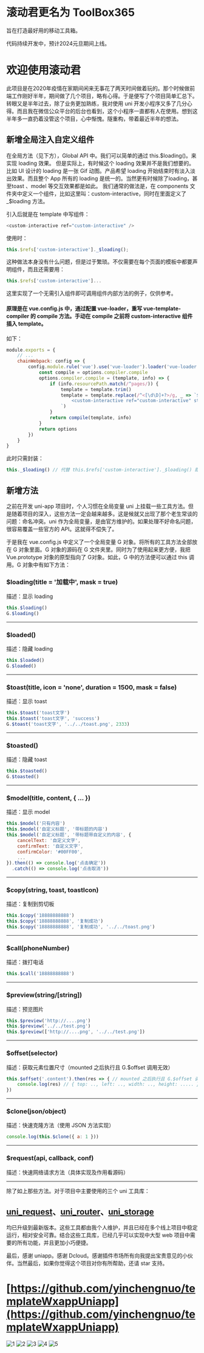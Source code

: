 # 滚动君更名为 ToolBox365

旨在打造最好用的移动工具箱。

代码持续开发中，预计2024元旦期间上线。

# 欢迎使用滚动君

此项目是在2020年疫情在家期间闲来无事花了两天时间做着玩的。那个时候做前端工作刚好半年，期间做了几个项目，略有心得。于是便写了个项目简单汇总下。转眼又是半年过去，除了业务更加熟练，我对使用 uni 开发小程序又多了几分心得。而且我在微信公众平台的后台也看到，这个小程序一直都有人在使用。想到这半年多一直扔着没管这个项目，心中惭愧。隧重构，带着最近半年的想法。

## 新增全局注入自定义组件

在全局方法（见下方），Global API 中。我们可以简单的通过 this.$loading()。来实现 loading 效果。
但是实际上，有时候这个 loading 效果并不是我们想要的。比如 UI 设计的 loading 是一张 Gif 动图。产品希望 loading 开始结束时有淡入淡出效果。而且整个 App 所有的 loading 是统一的。当然更有时候除了loading，甚至toast 、model 等交互效果都是如此。
我们通常的做法是，在 components 文件夹中定义一个组件，比如这里叫：custom-interactive，同时在里面定义了 _$loading 方法。

引入后就是在 template 中写组件：
```javascript
<custom-interactive ref="custom-interactive" />
```

使用时：

```javascript
this.$refs['custom-interactive']._$loading();
```
这种做法本身没有什么问题，但是过于繁琐。不仅需要在每个页面的模板中都要声明组件，而且还需要用：
```javascript
this.$refs['custom-interactive']...
```
这里实现了一个无需引入组件即可调用组件内部方法的例子，仅供参考。

#### 原理是在 vue.config.js 中，通过配置 vue-loader，重写 vue-template-compiler 的 compile 方法。手动在 compile 之前将 custom-interactive 组件插入 template。

如下：

```javascript
module.exports = {
	// ...
	chainWebpack: config => {
		config.module.rule('vue').use('vue-loader').loader('vue-loader').tap(options => {
			const compile = options.compiler.compile
			options.compiler.compile = (template, info) => {
				if (info.resourcePath.match(/^pages/)) {
					template = template.trim()
					template = template.replace(/^<[\d\D]+?>/g, _ => `${_}
						<custom-interactive ref="custom-interactive" style="position: fixed; z-index: 123;" />
					`)
				}
				return compile(template, info)
			}
			return options
		})
	}
}
```

此时只需封装：
```javascript
this._$loading() // 代替 this.$refs['custom-interactive']._$loading() 即可
```


## 新增方法

之前在开发 uni-app 项目时，个人习惯在全局变量 uni 上挂载一些工具方法。但是随着项目的深入，这些方法一定会越来越多。这是候就又出现了那个老生常谈的问题：命名冲突。uni 作为全局变量，是由官方维护的。如果处理不好命名问题，很容易覆盖一些官方的 API。这就得不偿失了。

于是我在 vue.config.js 中定义了一个全局变量 G 对象。将所有的工具方法全部放在 G 对象里面。G 对象的源码在 G 文件夹里。同时为了使用起来更方便，我把 Vue.prototype 对象的原型指向了 G对象。如此，G 中的方法便可以通过 this 调用。G 对象中有如下方法：

### $loading(title = '加载中', mask = true)

描述：显示 loading

```javascript
this.$loading()
G.$loading()
```
---
### $loaded()

描述：隐藏 loading

```javascript
this.$loaded()
G.$loaded()
```
---
### $toast(title, icon = 'none', duration = 1500, mask = false)

描述：显示 toast

```javascript
this.$toast('toast文字')
this.$toast('toast文字', 'success')
G.$toast('toast文字', '../../toast.png', 2333)
```
---
### $toasted()

描述：隐藏 toast

```javascript
this.$toasted()
G.$toasted()
```
---

### $model(title, content, { ... })

描述：显示 model

```javascript
this.$model('只有内容')
this.$model('自定义标题', '带标题的内容')
this.$model('自定义标题', '带标题带自定义的内容', {
    cancelText: '自定义文字',
    confirmText: '自定义文字',
    confirmColor: '#00FF00',
    ...
}).then(() => console.log('点击确定'))
  .catch(() => console.log('点击取消'))
```
---
### $copy(string, toast, toastIcon)

描述：复制到剪切板

```javascript
this.$copy('18888888888')
this.$copy('18888888888', '复制成功')
this.$copy('18888888888', '复制成功', '../../toast.png')
```
---

### $call(phoneNumber)

描述：拨打电话

```javascript
this.$call('18888888888')
```
---
### $preview(string/[string])

描述：预览图片

```javascript
this.$preview('http://....png')
this.$preview('../../test.png')
this.$preview(['http://....png', '../../test.png'])
```
---
### $offset(selector)

描述：获取元素位置尺寸（mounted 之后执行且 G.$offset 调用无效）

```javascript
this.$offset('.content').then(res => { // mounted 之后执行且 G.$offset 调用无效
    console.log(res) // { top: .., left: .., width: .., height: ..... }
})
```
---
### $clone(json/object)

描述：快速克隆方法（使用 JSON 方法实现）

```javascript
console.log(this.$clone({ a: 1 }))
```
---
### $request(api, callback, conf)

描述：快速网络请求方法（具体实现及作用看源码）

---

除了如上那些方法。对于项目中主要使用的三个 uni 工具库：

## [uni_request](https://ext.dcloud.net.cn/plugin?id=946)、[uni_router](https://ext.dcloud.net.cn/plugin?id=1089)、[uni_storage](https://ext.dcloud.net.cn/plugin?id=1126)

均已升级到最新版本。这些工具都由我个人维护，并且已经在多个线上项目中稳定运行，相对安全可靠。结合这些工具库，已经几乎可以实现中大型 web 项目中需要的所有功能，并且更加小巧便捷。

最后，感谢 uniapp。感谢 Dcloud。感谢插件市场所有向我提出宝贵意见的小伙伴。当然最后，如果你觉得这个项目对你有所帮助，还请 star 支持。

# [https://github.com/yinchengnuo/templateWxappUniapp](https://github.com/yinchengnuo/templateWxappUniapp)


![1](https://raw.githubusercontent.com/yinchengnuo/templateWxappUniapp/master/md/1.jpg)
![2](https://raw.githubusercontent.com/yinchengnuo/templateWxappUniapp/master/md/2.jpg)
![3](https://raw.githubusercontent.com/yinchengnuo/templateWxappUniapp/master/md/3.jpg)
![4](https://raw.githubusercontent.com/yinchengnuo/templateWxappUniapp/master/md/4.jpg)
![5](https://raw.githubusercontent.com/yinchengnuo/templateWxappUniapp/master/md/5.jpg)

